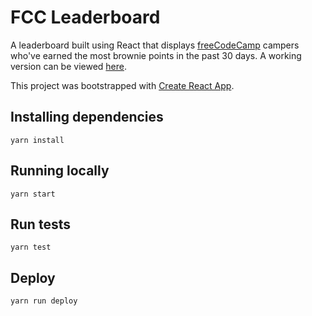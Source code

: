# FCC Leaderboard

A leaderboard built using React that displays [freeCodeCamp](https://www.freecodecamp.org) campers who've earned the most brownie points in the past 30 days. A working version can be viewed [here](https://vanillaslice.github.io/FCCLeaderboard/).

This project was bootstrapped with [Create React App](https://github.com/facebookincubator/create-react-app).

## Installing dependencies
```
yarn install
```

## Running locally
```
yarn start
```

## Run tests
```
yarn test
```

## Deploy
```
yarn run deploy
```
